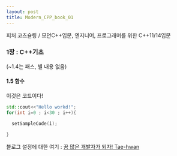 ```yaml
---
layout: post
title: Modern_CPP_book_01
---
```


피처 코츠슐링 / 모던C++입문, 엔지니어, 프로그래머를 위한 C++11/14입문

### 1장 : C++기초
(~1.4는 패스, 별 내용 없음)

#### 1.5 함수

이것은 코드이다!
```cpp
std::cout<<"Hello workd!";
for(int i=0 ; i<30 ; i++){

  setSampleCode(i);

}
```

블로그 설정에 대한 여기 : [꿈 많은 개발자가 되자! Tae-hwan](http://thdev.net)
